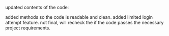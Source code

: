 
updated contents of the code:

added methods so the code is readable and clean.
added limited login attempt feature.
not final, will recheck the if the code passes the necessary project requirements.

